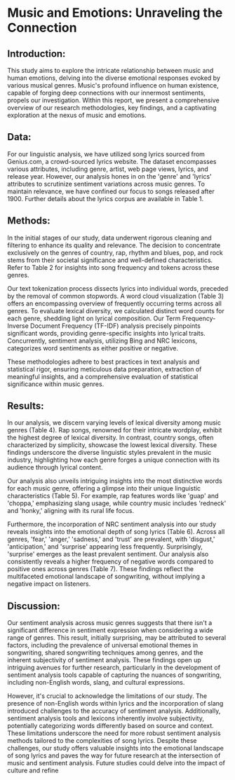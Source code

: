 # Music and Emotions: Unraveling the Connection

## **Introduction**:

This study aims to explore the intricate relationship between music and human emotions, delving into the diverse emotional responses evoked by various musical genres. Music's profound influence on human existence, capable of forging deep connections with our innermost sentiments, propels our investigation. Within this report, we present a comprehensive overview of our research methodologies, key findings, and a captivating exploration at the nexus of music and emotions.

## **Data**:

For our linguistic analysis, we have utilized song lyrics sourced from Genius.com, a crowd-sourced lyrics website. The dataset encompasses various attributes, including genre, artist, web page views, lyrics, and release year. However, our analysis hones in on the 'genre' and 'lyrics' attributes to scrutinize sentiment variations across music genres. To maintain relevance, we have confined our focus to songs released after 1900. Further details about the lyrics corpus are available in Table 1.

## **Methods**:

In the initial stages of our study, data underwent rigorous cleaning and filtering to enhance its quality and relevance. The decision to concentrate exclusively on the genres of country, rap, rhythm and blues, pop, and rock stems from their societal significance and well-defined characteristics. Refer to Table 2 for insights into song frequency and tokens across these genres.

Our text tokenization process dissects lyrics into individual words, preceded by the removal of common stopwords. A word cloud visualization (Table 3) offers an encompassing overview of frequently occurring terms across all genres. To evaluate lexical diversity, we calculated distinct word counts for each genre, shedding light on lyrical composition. Our Term Frequency-Inverse Document Frequency (TF-IDF) analysis precisely pinpoints significant words, providing genre-specific insights into lyrical traits. Concurrently, sentiment analysis, utilizing Bing and NRC lexicons, categorizes word sentiments as either positive or negative.

These methodologies adhere to best practices in text analysis and statistical rigor, ensuring meticulous data preparation, extraction of meaningful insights, and a comprehensive evaluation of statistical significance within music genres.

## **Results**:

In our analysis, we discern varying levels of lexical diversity among music genres (Table 4). Rap songs, renowned for their intricate wordplay, exhibit the highest degree of lexical diversity. In contrast, country songs, often characterized by simplicity, showcase the lowest lexical diversity. These findings underscore the diverse linguistic styles prevalent in the music industry, highlighting how each genre forges a unique connection with its audience through lyrical content.

Our analysis also unveils intriguing insights into the most distinctive words for each music genre, offering a glimpse into their unique linguistic characteristics (Table 5). For example, rap features words like 'guap' and 'choppa,' emphasizing slang usage, while country music includes 'redneck' and 'honky,' aligning with its rural life focus.

Furthermore, the incorporation of NRC sentiment analysis into our study reveals insights into the emotional depth of song lyrics (Table 6). Across all genres, 'fear,' 'anger,' 'sadness,' and 'trust' are prevalent, with 'disgust,' 'anticipation,' and 'surprise' appearing less frequently. Surprisingly, 'surprise' emerges as the least prevalent sentiment. Our analysis also consistently reveals a higher frequency of negative words compared to positive ones across genres (Table 7). These findings reflect the multifaceted emotional landscape of songwriting, without implying a negative impact on listeners.

## **Discussion**:

Our sentiment analysis across music genres suggests that there isn't a significant difference in sentiment expression when considering a wide range of genres. This result, initially surprising, may be attributed to several factors, including the prevalence of universal emotional themes in songwriting, shared songwriting techniques among genres, and the inherent subjectivity of sentiment analysis. These findings open up intriguing avenues for further research, particularly in the development of sentiment analysis tools capable of capturing the nuances of songwriting, including non-English words, slang, and cultural expressions.

However, it's crucial to acknowledge the limitations of our study. The presence of non-English words within lyrics and the incorporation of slang introduced challenges to the accuracy of sentiment analysis. Additionally, sentiment analysis tools and lexicons inherently involve subjectivity, potentially categorizing words differently based on source and context. These limitations underscore the need for more robust sentiment analysis methods tailored to the complexities of song lyrics. Despite these challenges, our study offers valuable insights into the emotional landscape of song lyrics and paves the way for future research at the intersection of music and sentiment analysis. Future studies could delve into the impact of culture and refine





